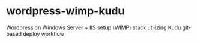 # wordpress-wimp-kudu
Wordpress on Windows Server + IIS setup (WIMP) stack utilizing Kudu git-based deploy workflow
